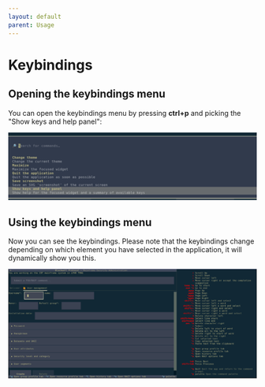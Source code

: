 ```yaml
---
layout: default
parent: Usage
---
```


# Keybindings

## Opening the keybindings menu

You can open the keybindings menu by pressing **ctrl+p** and picking the "Show keys and help panel":

![Screenshot of opening the keybindings menu in the command palette](/../assets/images/screenshots/show_keybinding_menu.png)

## Using the keybindings menu

Now you can see the keybindings. Please note that the keybindings change depending on which element you have selected in the application, it will dynamically show you this.

![Screenshot of the keybindings menu](/../assets/images/screenshots/keybindings_menu.png)
